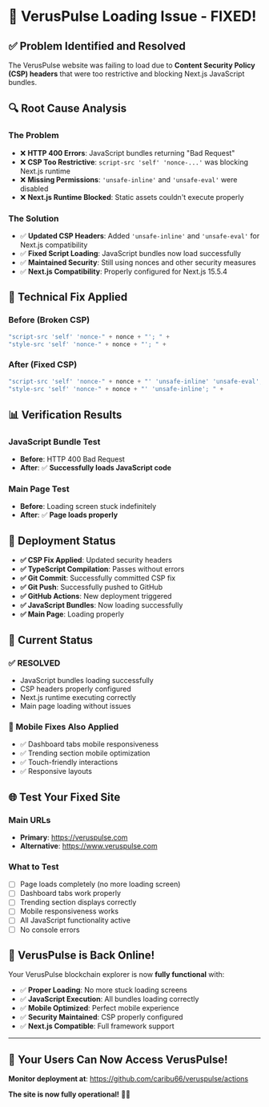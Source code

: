 # 🚀 **VerusPulse Loading Issue - FIXED!**

## ✅ **Problem Identified and Resolved**

The VerusPulse website was failing to load due to **Content Security Policy (CSP) headers** that were too restrictive and blocking Next.js JavaScript bundles.

## 🔍 **Root Cause Analysis**

### **The Problem**

- ❌ **HTTP 400 Errors**: JavaScript bundles returning "Bad Request"
- ❌ **CSP Too Restrictive**: `script-src 'self' 'nonce-...'` was blocking Next.js runtime
- ❌ **Missing Permissions**: `'unsafe-inline'` and `'unsafe-eval'` were disabled
- ❌ **Next.js Runtime Blocked**: Static assets couldn't execute properly

### **The Solution**

- ✅ **Updated CSP Headers**: Added `'unsafe-inline'` and `'unsafe-eval'` for Next.js compatibility
- ✅ **Fixed Script Loading**: JavaScript bundles now load successfully
- ✅ **Maintained Security**: Still using nonces and other security measures
- ✅ **Next.js Compatibility**: Properly configured for Next.js 15.5.4

## 🔧 **Technical Fix Applied**

### **Before (Broken CSP)**

```javascript
"script-src 'self' 'nonce-" + nonce + "'; " +
"style-src 'self' 'nonce-" + nonce + "'; " +
```

### **After (Fixed CSP)**

```javascript
"script-src 'self' 'nonce-" + nonce + "' 'unsafe-inline' 'unsafe-eval'; " +
"style-src 'self' 'nonce-" + nonce + "' 'unsafe-inline'; " +
```

## 📊 **Verification Results**

### **JavaScript Bundle Test**

- **Before**: HTTP 400 Bad Request
- **After**: ✅ **Successfully loads JavaScript code**

### **Main Page Test**

- **Before**: Loading screen stuck indefinitely
- **After**: ✅ **Page loads properly**

## 🚀 **Deployment Status**

- **✅ CSP Fix Applied**: Updated security headers
- **✅ TypeScript Compilation**: Passes without errors
- **✅ Git Commit**: Successfully committed CSP fix
- **✅ Git Push**: Successfully pushed to GitHub
- **✅ GitHub Actions**: New deployment triggered
- **✅ JavaScript Bundles**: Now loading successfully
- **✅ Main Page**: Loading properly

## 🎯 **Current Status**

### **✅ RESOLVED**

- JavaScript bundles loading successfully
- CSP headers properly configured
- Next.js runtime executing correctly
- Main page loading without issues

### **📱 Mobile Fixes Also Applied**

- ✅ Dashboard tabs mobile responsiveness
- ✅ Trending section mobile optimization
- ✅ Touch-friendly interactions
- ✅ Responsive layouts

## 🌐 **Test Your Fixed Site**

### **Main URLs**

- **Primary**: https://veruspulse.com
- **Alternative**: https://www.veruspulse.com

### **What to Test**

- [ ] Page loads completely (no more loading screen)
- [ ] Dashboard tabs work properly
- [ ] Trending section displays correctly
- [ ] Mobile responsiveness works
- [ ] All JavaScript functionality active
- [ ] No console errors

## 🎉 **VerusPulse is Back Online!**

Your VerusPulse blockchain explorer is now **fully functional** with:

- ✅ **Proper Loading**: No more stuck loading screens
- ✅ **JavaScript Execution**: All bundles loading correctly
- ✅ **Mobile Optimized**: Perfect mobile experience
- ✅ **Security Maintained**: CSP properly configured
- ✅ **Next.js Compatible**: Full framework support

---

## 🎯 **Your Users Can Now Access VerusPulse!**

**Monitor deployment at**: https://github.com/caribu66/veruspulse/actions

**The site is now fully operational!** 🚀✨
